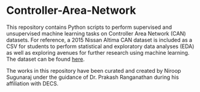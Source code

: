 # Controller-Area-Network

This repository contains Python scripts to perform supervised and unsupervised machine learning tasks on Controller Area Network (CAN) datasets. For reference, a 2015 Nissan Altima CAN dataset is included as a CSV for students to perform statistical and exploratory data analyses (EDA) as well as exploring avenues for further research using machine learning. The dataset can be found [here]([url](https://drive.google.com/file/d/1gIe7DNBenWXk8UIwyNdMglwEb422lbkn/view?usp=drive_link)). 


The works in this repository have been curated and created by Niroop Sugunaraj under the guidance of Dr. Prakash Ranganathan during his affiliation with DECS. 
